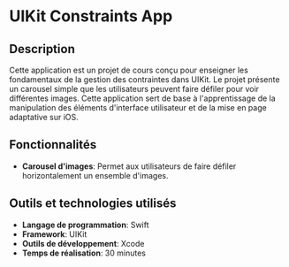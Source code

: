 # UIKit Constraints App

## Description

Cette application est un projet de cours conçu pour enseigner les fondamentaux de la gestion des contraintes dans UIKit. Le projet présente un carousel simple que les utilisateurs peuvent faire défiler pour voir différentes images. Cette application sert de base à l'apprentissage de la manipulation des éléments d'interface utilisateur et de la mise en page adaptative sur iOS.

## Fonctionnalités

- **Carousel d'images**: Permet aux utilisateurs de faire défiler horizontalement un ensemble d'images.

## Outils et technologies utilisés

- **Langage de programmation**: Swift
- **Framework**: UIKit
- **Outils de développement**: Xcode
- **Temps de réalisation**: 30 minutes
